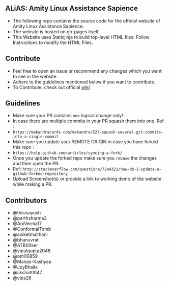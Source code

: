 ## ALiAS: Amity Linux Assistance Sapience
- The following repo contains the source code for the official website of Amity Linux Assistance Sapience. 
- The website is hosted on gh-pages itself. 
- This Website uses Staticjinja to build top-level HTML files. Follow Instructions to modify the HTML Files.

## Contribute 
- Feel free to open an issue or recommend any changes which you want to see in the website. 
- Adhere to the guidelines mentioned below if you want to contribute. 
- To Contribute, check out official [wiki](https://github.com/asetalias/asetalias.github.io/wiki)

## Guidelines 
- Make sure your PR contains `one` logical change only!
- In case there are multiple commits in your PR squash them into one. Ref : 
- `https://makandracards.com/makandra/527-squash-several-git-commits-into-a-single-commit`
- Make sure you update your REMOTE ORIGIN in case you have forked this repo : 
- `https://help.github.com/articles/syncing-a-fork/`
- Once you update the forked repo make sure you `rebase` the changes and then open the PR. 
- Ref: `http://stackoverflow.com/questions/7244321/how-do-i-update-a-github-forked-repository`
- Upload Screenshot(s) or provide a link to working demo of the website while making a PR.

## Contributors 
- @thisisayush
- @parthsharma2
- @AniVerma17
- @ConformalTomb
- @aniketmaithani 
- @bhanuvrat
- @ATB00ker
- @vipulgupta2048
- @omi10859
- @Manas-Kashyap
- @JoyBhalla
- @akshat0047
- @vips28
